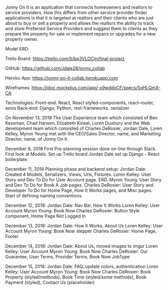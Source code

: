 Jonny On It is an application that connects homeowners and realtors to service providers. How this differs from other service provider finder applications is that it is targeted at realtors and their clients who are just about to buy or sell a property and allows the realtors the ability to track and store Preferred Service Providers and suggest them to clients as they prepare the property for sale or implement repairs or upgrades for a new property owner.

Model ERD:

Trello Board: https://trello.com/b/bp3VLOCm/final-project

GitHub: https://github.com/Jdale28/jonny_collab

Heroku App: https://jonny-on-it-collab.herokuapp.com

Wireframes: https://idoc.mockplus.com/app/-x9wddoCF/specs/5qHLQmX-CA

Technologies:
Front-end: React, React styled-components, react-router, axios
Back-end: Django, Python, rest-frameworks, serializer

On November 13, 2018
The User Experience team which consisted of Ben Kessman, Chad Hansen, Elizabeth Kinsel, Loren Duxbury and the Web development team which consisted of Charles DeRosier, Jordan Dale, Loren Kelley, Myron Young met with the CEO/Sales Director, name, and Marketing Director, name, of Jonny On It.

December 8, 2018
First Pre-planning session done on-line through Slack.
First look at Models. Set up Trello board
Jordan Dale set up Django - React boilerplate.

December 11, 2018
Planning phase and backend setup:
Jordan Dale: Created 4 Models, Serializers, Views, Urls, Fixtures.
Loren Kelley: User Story and Dev To Do for User Account page. ERD.
Myron Young: User Story and Dev To Do for Book A Job pages.
Charles DeRosier: User Story and Developer To Do for Home Page, How It Works pages, and Misc pages. Start of defining naming conventions.

December 12, 2018:
Jordan Dale: Nav Bar, How It Works
Loren Kelley: User Account
Myron Young: Book Now 
Charles DeRosier: Button Style component, Home Page Not Logged In

December 13, 2018:
Jordan Dale: How It Works, About Us
Loren Kelley: User Account
Myron Young: Book Now stepper
Charles DeRosier: Home Page, Footer

December 14, 2018:
Jordan Dale: About Us, moved images to imgur
Loren Kelley: User Account
Myron Young: Book Now
Charles DeRosier: Our Guarantee, User Terms, Provider Terms, Book Now JobType

December 15, 2018:
Jordan Dale: FAQ, update colors, authentication
Loren Kelley: User Account
Myron Young: Book Now
Charles DeRosier: Book Property (styled/methods), Book Time (styled/some methods), Book Payment (styled), Contact Us (placeholder)